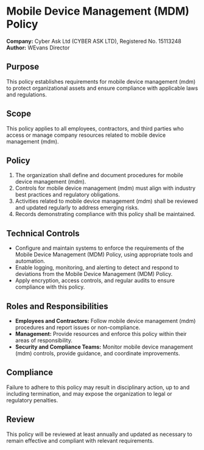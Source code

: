 # Mobile Device Management (MDM) Policy

**Company:** Cyber Ask Ltd (CYBER ASK LTD), Registered No. 15113248  
**Author:** WEvans Director

## Purpose

This policy establishes requirements for mobile device management (mdm) to protect organizational assets and ensure compliance with applicable laws and regulations.

## Scope

This policy applies to all employees, contractors, and third parties who access or manage company resources related to mobile device management (mdm).

## Policy

1. The organization shall define and document procedures for mobile device management (mdm).
2. Controls for mobile device management (mdm) must align with industry best practices and regulatory obligations.
3. Activities related to mobile device management (mdm) shall be reviewed and updated regularly to address emerging risks.
4. Records demonstrating compliance with this policy shall be maintained.

## Technical Controls

- Configure and maintain systems to enforce the requirements of the Mobile Device Management (MDM) Policy, using appropriate tools and automation.
- Enable logging, monitoring, and alerting to detect and respond to deviations from the Mobile Device Management (MDM) Policy.
- Apply encryption, access controls, and regular audits to ensure compliance with this policy.

## Roles and Responsibilities

- **Employees and Contractors:** Follow mobile device management (mdm) procedures and report issues or non-compliance.
- **Management:** Provide resources and enforce this policy within their areas of responsibility.
- **Security and Compliance Teams:** Monitor mobile device management (mdm) controls, provide guidance, and coordinate improvements.

## Compliance

Failure to adhere to this policy may result in disciplinary action, up to and including termination, and may expose the organization to legal or regulatory penalties.

## Review

This policy will be reviewed at least annually and updated as necessary to remain effective and compliant with relevant requirements.
